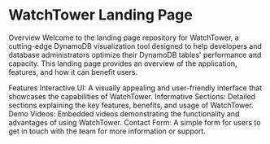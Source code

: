 # WatchTower Landing Page

Overview
Welcome to the landing page repository for WatchTower, a cutting-edge DynamoDB visualization tool designed to help developers and database administrators optimize their DynamoDB tables' performance and capacity. This landing page provides an overview of the application, features, and how it can benefit users.

Features
Interactive UI: A visually appealing and user-friendly interface that showcases the capabilities of WatchTower.
Informative Sections: Detailed sections explaining the key features, benefits, and usage of WatchTower.
Demo Videos: Embedded videos demonstrating the functionality and advantages of using WatchTower.
Contact Form: A simple form for users to get in touch with the team for more information or support.
